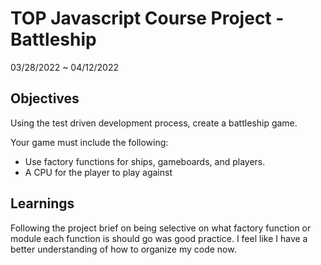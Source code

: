 # TOP Javascript Course Project - Battleship

03/28/2022 ~ 04/12/2022

## Objectives

Using the test driven development process, create a battleship game.

Your game must include the following:

- Use factory functions for ships, gameboards, and players.
- A CPU for the player to play against

## Learnings

Following the project brief on being selective on what factory function or module each function is should go was good practice. I feel like I have a better understanding of how to organize my code now.
